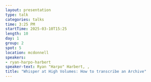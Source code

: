 ```yaml
---
layout: presentation
type: talk
categories: talks
time: 3:25 PM
startTime: 2025-03-10T15:25 
length: 10
day: 1
group: 2
spot: 5
location: mcdonnell
speakers:
- ryan-harpo-harbert
speaker-text: Ryan "Harpo" Harbert, , 
title: "Whisper at High Volumes: How to transcribe an Archive"
---
```


